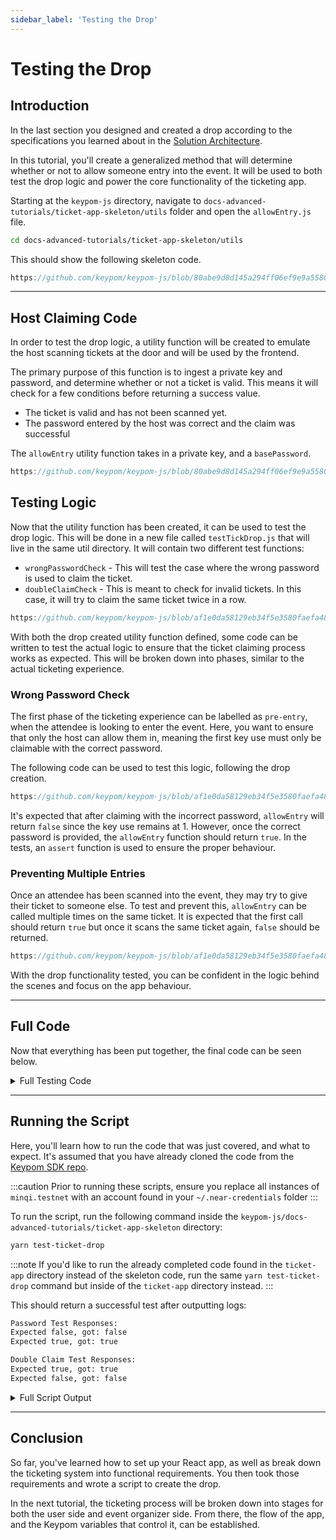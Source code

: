 ```yaml
---
sidebar_label: 'Testing the Drop'
---
```

# Testing the Drop

## Introduction
In the last section you designed and created a drop according to the specifications you learned about in the [Solution Architecture](architecture.md#keypom-solution).

In this tutorial, you'll create a generalized method that will determine whether or not to allow someone entry into the event. It will be used to both test the drop logic and power the core functionality of the ticketing app.

Starting at the `keypom-js` directory, navigate to `docs-advanced-tutorials/ticket-app-skeleton/utils` folder and open the `allowEntry.js` file.

```bash
cd docs-advanced-tutorials/ticket-app-skeleton/utils
```

This should show the following skeleton code.

``` js reference
https://github.com/keypom/keypom-js/blob/80abe9d8d145a294ff06ef9e9a55808a62723768/docs-advanced-tutorials/ticket-app-skeleton/utils/allowEntry.js#L1-L14
```

---

## Host Claiming Code

In order to test the drop logic, a utility function will be created to emulate the host scanning tickets at the door and will be used by the frontend.

The primary purpose of this function is to ingest a private key and password, and determine whether or not a ticket is valid. This means it will check for a few conditions before returning a success value. 

* The ticket is valid and has not been scanned yet.
* The password entered by the host was correct and the claim was successful

The `allowEntry` utility function takes in a private key, and a `basePassword`.

```js reference
https://github.com/keypom/keypom-js/blob/80abe9d8d145a294ff06ef9e9a55808a62723768/docs-advanced-tutorials/ticket-app/utils/allowEntry.js#L9-L49
```

## Testing Logic

Now that the utility function has been created, it can be used to test the drop logic. This will be done in a new file called `testTickDrop.js` that will live in the same util directory. It will contain two different test functions:

* `wrongPasswordCheck` - This will test the case where the wrong password is used to claim the ticket.
* `doubleClaimCheck` - This is meant to check for invalid tickets. In this case, it will try to claim the same ticket twice in a row.
  
```js reference
https://github.com/keypom/keypom-js/blob/af1e0da58129eb34f5e3580faefa48b86fcca832/docs-advanced-tutorials/ticket-app-skeleton/utils/testTickDrop.js#L1-L26
```

With both the drop created utility function defined, some code can be written to test the actual logic to ensure that the ticket claiming process works as expected. This will be broken down into phases, similar to the actual ticketing experience. 

### Wrong Password Check

The first phase of the ticketing experience can be labelled as `pre-entry`, when the attendee is looking to enter the event. Here, you want to ensure that only the host can allow them in, meaning the first key use must only be claimable with the correct password.

The following code can be used to test this logic, following the drop creation. 

```js reference
https://github.com/keypom/keypom-js/blob/af1e0da58129eb34f5e3580faefa48b86fcca832/docs-advanced-tutorials/ticket-app/utils/testTickDrop.js#L5-L30
```

It's expected that after claiming with the incorrect password, `allowEntry` will return `false` since the key use remains at 1. However, once the correct password is provided, the `allowEntry` function should return `true`. In the tests, an `assert` function is used to ensure the proper behaviour.

### Preventing Multiple Entries

Once an attendee has been scanned into the event, they may try to give their ticket to someone else. To test and prevent this, `allowEntry` can be called multiple times on the same ticket. It is expected that the first call should return `true` but once it scans the same ticket again, `false` should be returned.

```js reference
https://github.com/keypom/keypom-js/blob/af1e0da58129eb34f5e3580faefa48b86fcca832/docs-advanced-tutorials/ticket-app/utils/testTickDrop.js#L32-L57
```

With the drop functionality tested, you can be confident in the logic behind the scenes and focus on the app behaviour. 

---


## Full Code
Now that everything has been put together, the final code can be seen below.

<details>
<summary>Full Testing Code</summary>
<p>

```js reference
https://github.com/keypom/keypom-js/blob/af1e0da58129eb34f5e3580faefa48b86fcca832/docs-advanced-tutorials/ticket-app/utils/testTickDrop.js#L1-L75
```
</p>
</details>


---

## Running the Script
Here, you'll learn how to run the code that was just covered, and what to expect. It's assumed that you have already cloned the code from the [Keypom SDK repo](https://github.com/keypom/keypom-docs).

:::caution
Prior to running these scripts, ensure you replace all instances of `minqi.testnet` with an account found in your `~/.near-credentials` folder
:::

To run the script, run the following command inside the `keypom-js/docs-advanced-tutorials/ticket-app-skeleton` directory:

```bash
yarn test-ticket-drop
```

:::note
If you'd like to run the already completed code found in the `ticket-app` directory instead of the skeleton code, run the same `yarn test-ticket-drop` command but inside of the `ticket-app` directory instead.
:::

This should return a successful test after outputting logs:

```bash
Password Test Responses:
Expected false, got: false
Expected true, got: true

Double Claim Test Responses:
Expected true, got: true
Expected false, got: false
```

<details>
<summary>Full Script Output</summary>
<p>

```bash
Retrying transaction v2.keypom.testnet:2JdTtqWLNqLUjBL9CYJ1qkdUtYpDLXydvnCfHiW3LG3S with new nonce.
Receipts: DL3AwUHW22wqEvJ24Soh39Zgsa8iQhyNNKsqzfUggDCn, Dt1yEoGZ36avyKqwF82GL54emJkfmUx2AM3fUtkhC1Vv
	Log [v2.keypom.testnet]: Current Block Timestamp: 1680294425065581261
	Log [v2.keypom.testnet]: 21 calls with 105000000000000 attached GAS. Pow outcome: 1.8602935. Required Allowance: 20248156910387200000000
	Log [v2.keypom.testnet]: Total required storage Yocto 16330000000000000000000
	Log [v2.keypom.testnet]: Current balance: 3.5921299,
            Required Deposit: 0.2578263,
            total_required_storage: 0.01633,
            Drop Fee: 0,
            Key Fee: 0 Total Key Fee: 0,
            allowance: 0.0404963 total allowance: 0.0404963,
            access key storage: 0.001 total access key storage: 0.001,
            deposits less none FCs: 0.1 total deposits: 0.1 lazy registration: false,
            deposits for FCs: 0.1 total deposits for FCs: 0.1,
            uses per key: 2
            None FCs: 1,
            length: 1
            GAS to attach: 100000000000000
	Log [v2.keypom.testnet]: New user balance 3.3343036
	Log [v2.keypom.testnet]: Fees collected 0
Retrying transaction nft-v2.keypom.testnet:2iHrE9ooY2N4kUn9eqsScAyNjXkRkUBiQdzxYsXwFawm with new nonce.
Receipts: 6jzxKRXmGjrtSKP9V38puWLZPcDHaVYRrohtj29rsMxR, FCmjrSPxuyKEXdghJAkrz8H8AH3GaCPnceoZKuHazmrN
	Log [v2.keypom.testnet]: Current Block Timestamp: 1680294427597789158
	Log [v2.keypom.testnet]: 21 calls with 105000000000000 attached GAS. Pow outcome: 1.8602935. Required Allowance: 20248156910387200000000
	Log [v2.keypom.testnet]: Total required storage Yocto 16330000000000000000000
	Log [v2.keypom.testnet]: Current balance: 3.6040689,
            Required Deposit: 0.2578263,
            total_required_storage: 0.01633,
            Drop Fee: 0,
            Key Fee: 0 Total Key Fee: 0,
            allowance: 0.0404963 total allowance: 0.0404963,
            access key storage: 0.001 total access key storage: 0.001,
            deposits less none FCs: 0.1 total deposits: 0.1 lazy registration: false,
            deposits for FCs: 0.1 total deposits for FCs: 0.1,
            uses per key: 2
            None FCs: 1,
            length: 1
            GAS to attach: 100000000000000
	Log [v2.keypom.testnet]: New user balance 3.3462426
	Log [v2.keypom.testnet]: Fees collected 0
Retrying transaction nft-v2.keypom.testnet:CysD3CnodxvarnxUpQKKWWV1x9uhjEkCbWosy1DuDo7D with new nonce.


    Ticket Links:

    http://localhost:1234/v2.keypom.testnet/3aJq6s8pNYFGbuUVG5fj7nJ9bpfKZD7iH4oak27yZnjQytcyCAFMioJEZrVJBf3itMgrs3gm8U1UszewfhXbfKUH




    Ticket Links:

    http://localhost:1234/v2.keypom.testnet/2KxZarBh9hWy7JZGDvsJhdzP8Q3JtCy7ocZ4hvohHKEsSNjxTx3LWd8EDpHNfD2du8MQVftCNJKRCp99At1qigQU


Claiming with wrong password...
Receipt: BHH2ENLdWLpYDQDD8SmgbAXzVFGi9odnGwhgHxg6ifCR
	Log [v2.keypom.testnet]: Beginning of process claim used gas: 479192976105 prepaid gas: 100000000000000
	Log [v2.keypom.testnet]: passed global check
	Log [v2.keypom.testnet]: hashed password: [97, 68, 238, 197, 167, 108, 73, 163, 74, 105, 140, 127, 22, 87, 3, 98, 76, 179, 110, 208, 118, 51, 58, 3, 88, 44, 22, 240, 45, 89, 85, 65]
	Log [v2.keypom.testnet]: actualPass password: [61, 214, 44, 95, 159, 234, 2, 185, 182, 48, 134, 31, 65, 88, 184, 51, 51, 13, 201, 173, 75, 158, 56, 59, 33, 46, 185, 178, 239, 3, 44, 94] cur use: 1
	Log [v2.keypom.testnet]: Incorrect password. Decrementing allowance by 1244250690277300000000. Used GAS: 2442506902773
	Log [v2.keypom.testnet]: Allowance is now 39252063130497100000000
	Log [v2.keypom.testnet]: Invalid claim. Returning.
Claim has failed, check password
claiming with correct password...
Receipt: 4gAycg2B1jVNoJtUT3snHWDA1Ffdkxt1oPu8vH1TwoSC
	Log [v2.keypom.testnet]: Beginning of process claim used gas: 479192976105 prepaid gas: 100000000000000
	Log [v2.keypom.testnet]: passed global check
	Log [v2.keypom.testnet]: hashed password: [61, 214, 44, 95, 159, 234, 2, 185, 182, 48, 134, 31, 65, 88, 184, 51, 51, 13, 201, 173, 75, 158, 56, 59, 33, 46, 185, 178, 239, 3, 44, 94]
	Log [v2.keypom.testnet]: actualPass password: [61, 214, 44, 95, 159, 234, 2, 185, 182, 48, 134, 31, 65, 88, 184, 51, 51, 13, 201, 173, 75, 158, 56, 59, 33, 46, 185, 178, 239, 3, 44, 94] cur use: 1
	Log [v2.keypom.testnet]: passed local check
	Log [v2.keypom.testnet]: Key usage last used: 0 Num uses: 2 (before)
	Log [v2.keypom.testnet]: Key has 1 uses left. Decrementing allowance by 10000000000000000000000. Allowance left: 29252063130497100000000
	Log [v2.keypom.testnet]: Total storage freed: 0. Initial storage: 33083530. Final storage: 33083530
	Log [v2.keypom.testnet]: Empty function call. Returning.
Receipts: D2TGQDXYR4um28CgTt8Z1aU1LMSABMChW9MZJPfVBcpd, 7FKbgHx6eFnfMM15B1Tw7U8wpeQe2WKwYUQG7Hbqe69L
	Log [v2.keypom.testnet]: Current Block Timestamp: 1680294442058016014
	Log [v2.keypom.testnet]: 21 calls with 105000000000000 attached GAS. Pow outcome: 1.8602935. Required Allowance: 20248156910387200000000
	Log [v2.keypom.testnet]: Total required storage Yocto 16330000000000000000000
	Log [v2.keypom.testnet]: Current balance: 3.6160078,
            Required Deposit: 0.2578263,
            total_required_storage: 0.01633,
            Drop Fee: 0,
            Key Fee: 0 Total Key Fee: 0,
            allowance: 0.0404963 total allowance: 0.0404963,
            access key storage: 0.001 total access key storage: 0.001,
            deposits less none FCs: 0.1 total deposits: 0.1 lazy registration: false,
            deposits for FCs: 0.1 total deposits for FCs: 0.1,
            uses per key: 2
            None FCs: 1,
            length: 1
            GAS to attach: 100000000000000
	Log [v2.keypom.testnet]: New user balance 3.3581815
	Log [v2.keypom.testnet]: Fees collected 0


    Ticket Links:

    http://localhost:1234/v2.keypom.testnet/2LNJU2adYHgvyuczoNFkvdL92vuunNCESaZiWYh6cQJXcwVSJpHqgQpGVUHsEDDee2oQrSELAkRGPeYroW6hoPaN


Claiming with correct password...
Receipt: G7y6MWapxNwCCmCPAQ6iRWdvT292dq8hWp8ZQAnTbXwQ
	Log [v2.keypom.testnet]: Beginning of process claim used gas: 479192976105 prepaid gas: 100000000000000
	Log [v2.keypom.testnet]: passed global check
	Log [v2.keypom.testnet]: hashed password: [105, 193, 27, 134, 73, 227, 30, 80, 12, 73, 201, 126, 217, 0, 80, 239, 38, 5, 216, 62, 44, 177, 19, 137, 73, 50, 159, 32, 38, 11, 59, 94]
	Log [v2.keypom.testnet]: actualPass password: [105, 193, 27, 134, 73, 227, 30, 80, 12, 73, 201, 126, 217, 0, 80, 239, 38, 5, 216, 62, 44, 177, 19, 137, 73, 50, 159, 32, 38, 11, 59, 94] cur use: 1
	Log [v2.keypom.testnet]: passed local check
	Log [v2.keypom.testnet]: Key usage last used: 0 Num uses: 2 (before)
	Log [v2.keypom.testnet]: Key has 1 uses left. Decrementing allowance by 10000000000000000000000. Allowance left: 30496313820774400000000
	Log [v2.keypom.testnet]: Total storage freed: 0. Initial storage: 33085324. Final storage: 33085324
	Log [v2.keypom.testnet]: Empty function call. Returning.
claiming the same key twice...
Key has already been scanned. Admission denied

        Password Test Responses:
        Expected false, got: false
        Expected true, got: true

        Double Claim Test Responses:
        Expected true, got: true
        Expected false, got: false

✨  Done in 26.50s.
```

</p>
</details>

---

## Conclusion

So far, you've learned how to set up your React app, as well as break down the ticketing system into functional requirements. You then took those requirements and wrote a script to create the drop.

In the next tutorial, the ticketing process will be broken down into stages for both the user side and event organizer side. From there, the flow of the app, and the Keypom variables that control it, can be established.


